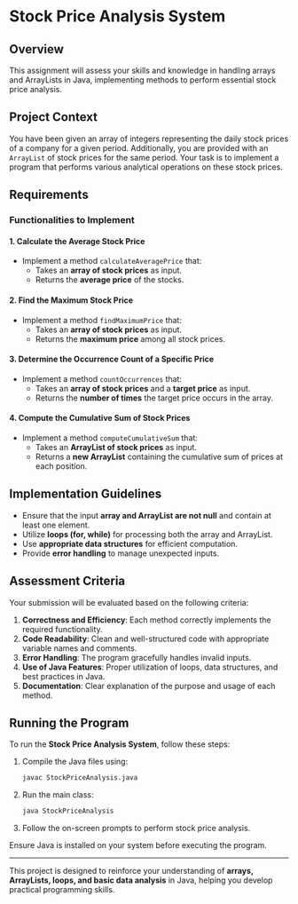 # Stock Price Analysis System

## Overview
This assignment will assess your skills and knowledge in handling arrays and ArrayLists in Java, implementing methods to perform essential stock price analysis.

## Project Context
You have been given an array of integers representing the daily stock prices of a company for a given period. Additionally, you are provided with an `ArrayList` of stock prices for the same period. Your task is to implement a program that performs various analytical operations on these stock prices.

## Requirements
### Functionalities to Implement
#### 1. Calculate the Average Stock Price
- Implement a method `calculateAveragePrice` that:
    - Takes an **array of stock prices** as input.
    - Returns the **average price** of the stocks.

#### 2. Find the Maximum Stock Price
- Implement a method `findMaximumPrice` that:
    - Takes an **array of stock prices** as input.
    - Returns the **maximum price** among all stock prices.

#### 3. Determine the Occurrence Count of a Specific Price
- Implement a method `countOccurrences` that:
    - Takes an **array of stock prices** and a **target price** as input.
    - Returns the **number of times** the target price occurs in the array.

#### 4. Compute the Cumulative Sum of Stock Prices
- Implement a method `computeCumulativeSum` that:
    - Takes an **ArrayList of stock prices** as input.
    - Returns a **new ArrayList** containing the cumulative sum of prices at each position.

## Implementation Guidelines
- Ensure that the input **array and ArrayList are not null** and contain at least one element.
- Utilize **loops (for, while)** for processing both the array and ArrayList.
- Use **appropriate data structures** for efficient computation.
- Provide **error handling** to manage unexpected inputs.

## Assessment Criteria
Your submission will be evaluated based on the following criteria:
1. **Correctness and Efficiency**: Each method correctly implements the required functionality.
2. **Code Readability**: Clean and well-structured code with appropriate variable names and comments.
3. **Error Handling**: The program gracefully handles invalid inputs.
4. **Use of Java Features**: Proper utilization of loops, data structures, and best practices in Java.
5. **Documentation**: Clear explanation of the purpose and usage of each method.

## Running the Program
To run the **Stock Price Analysis System**, follow these steps:
1. Compile the Java files using:
   ```sh
   javac StockPriceAnalysis.java
   ```
2. Run the main class:
   ```sh
   java StockPriceAnalysis
   ```
3. Follow the on-screen prompts to perform stock price analysis.

Ensure Java is installed on your system before executing the program.

---
This project is designed to reinforce your understanding of **arrays, ArrayLists, loops, and basic data analysis** in Java, helping you develop practical programming skills.

